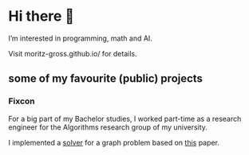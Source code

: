 # Hi there 👋

I’m interested in programming, math and AI.

Visit  moritz-gross.github.io/  for details.

## some of my favourite (public) projects

### Fixcon

For a big part of my Bachelor studies, I worked part-time as a research engineer for the Algorithms research group of my university.

I implemented a [solver](https://www.uni-marburg.de/en/fb12/research-groups/algorith/software/fixcon) for a graph problem based on [this](https://www.uni-marburg.de/de/fb12/arbeitsgruppen/algorith/paper/alenex20-fixcon.pdf) paper.
